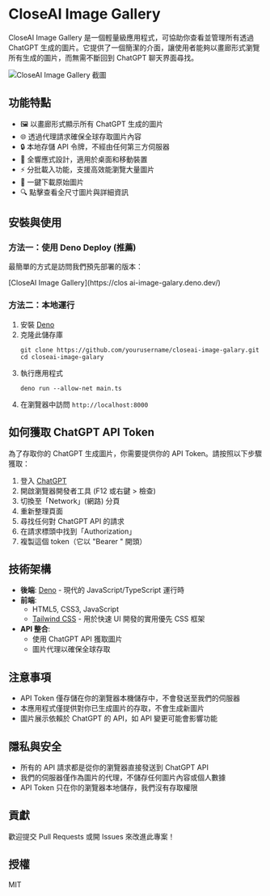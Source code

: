 # CloseAI Image Gallery

CloseAI Image Gallery 是一個輕量級應用程式，可協助你查看並管理所有透過 ChatGPT 生成的圖片。它提供了一個簡潔的介面，讓使用者能夠以畫廊形式瀏覽所有生成的圖片，而無需不斷回到 ChatGPT 聊天界面尋找。

![CloseAI Image Gallery 截圖](https://example.com/screenshot.png)

## 功能特點

- 🖼️ 以畫廊形式顯示所有 ChatGPT 生成的圖片
- 🌐 透過代理請求確保全球存取圖片內容
- 🔒 本地存儲 API 令牌，不經由任何第三方伺服器
- 📱 全響應式設計，適用於桌面和移動裝置
- ⚡ 分批載入功能，支援高效能瀏覽大量圖片
- 💾 一鍵下載原始圖片
- 🔍 點擊查看全尺寸圖片與詳細資訊

## 安裝與使用

### 方法一：使用 Deno Deploy (推薦)

最簡單的方式是訪問我們預先部署的版本：

[CloseAI Image Gallery](https://clos ai-image-galary.deno.dev/)

### 方法二：本地運行

1. 安裝 [Deno](https://deno.land/manual/getting_started/installation)
2. 克隆此儲存庫
   ```
   git clone https://github.com/yourusername/closeai-image-galary.git
   cd closeai-image-galary
   ```
3. 執行應用程式
   ```
   deno run --allow-net main.ts
   ```
4. 在瀏覽器中訪問 `http://localhost:8000`

## 如何獲取 ChatGPT API Token

為了存取你的 ChatGPT 生成圖片，你需要提供你的 API Token。請按照以下步驟獲取：

1. 登入 [ChatGPT](https://chatgpt.com)
2. 開啟瀏覽器開發者工具 (F12 或右鍵 > 檢查)
3. 切換至「Network」(網路) 分頁
4. 重新整理頁面
5. 尋找任何對 ChatGPT API 的請求
6. 在請求標頭中找到「Authorization」
7. 複製這個 token（它以 "Bearer " 開頭）

## 技術架構

- **後端**: [Deno](https://deno.land/) - 現代的 JavaScript/TypeScript 運行時
- **前端**: 
  - HTML5, CSS3, JavaScript
  - [Tailwind CSS](https://tailwindcss.com/) - 用於快速 UI 開發的實用優先 CSS 框架
- **API 整合**: 
  - 使用 ChatGPT API 獲取圖片
  - 圖片代理以確保全球存取

## 注意事項

- API Token 僅存儲在你的瀏覽器本機儲存中，不會發送至我們的伺服器
- 本應用程式僅提供對你已生成圖片的存取，不會生成新圖片
- 圖片展示依賴於 ChatGPT 的 API，如 API 變更可能會影響功能

## 隱私與安全

- 所有的 API 請求都是從你的瀏覽器直接發送到 ChatGPT API
- 我們的伺服器僅作為圖片的代理，不儲存任何圖片內容或個人數據
- API Token 只在你的瀏覽器本地儲存，我們沒有存取權限

## 貢獻

歡迎提交 Pull Requests 或開 Issues 來改進此專案！

## 授權

MIT
